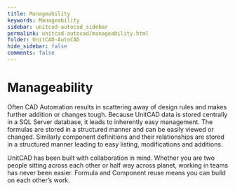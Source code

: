 ```yaml
---
title: Manageability
keywords: Manageability
sidebar: unitcad-autocad_sidebar
permalink: unitcad-autocad/manageability.html
folder: UnitCAD-AutoCAD
hide_sidebar: false
comments: false
---
```

# Manageability



Often CAD Automation results in scattering away of design rules and makes further addition or changes tough. Because UnitCAD data is stored centrally in a SQL Server database, it leads to inherently easy management. The formulas are stored in a structured manner and can be easily viewed or changed. Similarly component definitions and their relationships are stored in a structured manner leading to easy listing, modifications and additions.

UnitCAD has been built with collaboration in mind. Whether you are two people sitting across each other or half way across planet, working in teams has never been easier. Formula and Component reuse means you can build on each other’s work.
